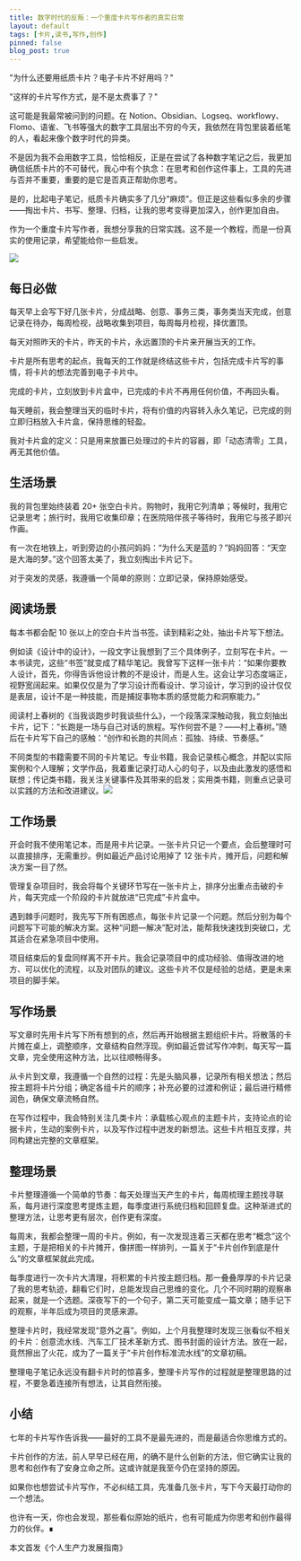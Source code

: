 ```yaml
---
title: 数字时代的反叛：一个重度卡片写作者的真实日常
layout: default
tags: [卡片,读书,写作,创作]
pinned: false
blog_post: true
---
```


"为什么还要用纸质卡片？电子卡片不好用吗？"



"这样的卡片写作方式，是不是太费事了？"



这可能是我最常被问到的问题。在 Notion、Obsidian、Logseq、workflowy、Flomo、语雀、飞书等强大的数字工具层出不穷的今天，我依然在背包里装着纸笔的人，看起来像个数字时代的异类。



不是因为我不会用数字工具，恰恰相反，正是在尝试了各种数字笔记之后，我更加确信纸质卡片的不可替代，我心中有个执念：在思考和创作这件事上，工具的先进与否并不重要，重要的是它是否真正帮助你思考。



是的，比起电子笔记，纸质卡片确实多了几分"麻烦"。但正是这些看似多余的步骤——掏出卡片、书写、整理、归档，让我的思考变得更加深入，创作更加自由。



作为一个重度卡片写作者，我想分享我的日常实践。这不是一个教程，而是一份真实的使用记录，希望能给你一些启发。



![](https://s3.bmp.ovh/imgs/2024/11/27/b3dfc6209020189c.jpg)



## 每日必做


每天早上会写下好几张卡片，分成战略、创意、事务三类，事务类当天完成，创意记录在待办，每周检视，战略收集到项目，每周每月检视，择优置顶。



每天对照昨天的卡片，昨天的卡片，永远置顶的卡片来开展当天的工作。



卡片是所有思考的起点，我每天的工作就是终结这些卡片，包括完成卡片写的事情，将卡片的想法完善到电子卡片中。



完成的卡片，立刻放到卡片盒中，已完成的卡片不再用任何价值，不再回头看。



每天睡前，我会整理当天的临时卡片，将有价值的内容转入永久笔记，已完成的则立即归档放入卡片盒，保持思维的轻盈。



我对卡片盒的定义：只是用来放置已处理过的卡片的容器，即「动态清零」工具，再无其他价值。



## 生活场景


我的背包里始终装着 20+ 张空白卡片。购物时，我用它列清单；等候时，我用它记录思考；旅行时，我用它收集印章；在医院陪伴孩子等待时，我用它与孩子即兴作画。



有一次在地铁上，听到旁边的小孩问妈妈：“为什么天是蓝的？”妈妈回答：“天空是大海的梦。”这个回答太美了，我立刻掏出卡片记下。



对于突发的灵感，我遵循一个简单的原则：立即记录，保持原始感受。



## 阅读场景


每本书都会配 10 张以上的空白卡片当书签。读到精彩之处，抽出卡片写下想法。



例如读《设计中的设计》，一段文字让我想到了三个具体例子，立刻写在卡片。一本书读完，这些“书签”就变成了精华笔记。我曾写下这样一张卡片：“如果你要教人设计，首先，你得告诉他设计教的不是设计，而是人生。这会让学习态度端正，视野宽阔起来。如果仅仅是为了学习设计而看设计、学习设计，学习到的设计仅仅是表层，设计不是一种技能，而是捕捉事物本质的感觉能力和洞察能力。”



阅读村上春树的《当我谈跑步时我谈些什么》，一个段落深深触动我，我立刻抽出卡片，记下：“长跑是一场与自己对话的旅程。写作何尝不是？——村上春树。”随后在卡片写下自己的感触：“创作和长跑的共同点：孤独、持续、节奏感。”



不同类型的书籍需要不同的卡片笔记。专业书籍，我会记录核心概念，并配以实际案例和个人理解；文学作品，我着重记录打动人心的句子，以及由此激发的感悟和联想；传记类书籍，我关注关键事件及其带来的启发；实用类书籍，则重点记录可以实践的方法和改进建议。![](https://s3.bmp.ovh/imgs/2024/11/27/06ecae27f5ee7819.jpg)



## 工作场景


开会时我不使用笔记本，而是用卡片记录。一张卡片只记一个要点，会后整理时可以直接排序，无需重抄。例如最近产品讨论用掉了 12 张卡片，摊开后，问题和解决方案一目了然。



管理复杂项目时，我会将每个关键环节写在一张卡片上，排序分出重点击破的卡片，每天完成一个阶段的卡片就放进“已完成”卡片盒中。



遇到棘手问题时，我先写下所有困惑点，每张卡片记录一个问题。然后分别为每个问题写下可能的解决方案。这种“问题—解决”配对法，能帮我快速找到突破口，尤其适合在紧急项目中使用。



项目结束后的复盘同样离不开卡片。我会记录项目中的成功经验、值得改进的地方、可以优化的流程，以及对团队的建议。这些卡片不仅是经验的总结，更是未来项目的脚手架。



## 写作场景


写文章时先用卡片写下所有想到的点，然后再开始根据主题组织卡片。将散落的卡片摊在桌上，调整顺序，文章结构自然浮现。例如最近尝试写作冲刺，每天写一篇文章，完全使用这种方法，比以往顺畅得多。



从卡片到文章，我遵循一个自然的过程：先是头脑风暴，记录所有相关想法；然后按主题将卡片分组；确定各组卡片的顺序；补充必要的过渡和例证；最后进行精修润色，确保文章流畅自然。



在写作过程中，我会特别关注几类卡片：承载核心观点的主题卡片，支持论点的论据卡片，生动的案例卡片，以及写作过程中迸发的新想法。这些卡片相互支撑，共同构建出完整的文章框架。



## 整理场景


卡片整理遵循一个简单的节奏：每天处理当天产生的卡片，每周梳理主题找寻联系，每月进行深度思考提炼主题，每季度进行系统归档和回顾复盘。这种渐进式的整理方法，让思考更有层次，创作更有深度。



每周末，我都会整理一周的卡片。例如，有一次发现连着三天都在思考“概念”这个主题，于是把相关的卡片摊开，像拼图一样排列，一篇关于“卡片创作到底是什么”的文章框架就此完成。



每季度进行一次卡片大清理，将积累的卡片按主题归档。那一叠叠厚厚的卡片记录了我的思考轨迹，翻看它们时，总能发现自己思维的变化。几个不同时期的观察串起来，就是一个选题。深夜写下的一个句子，第二天可能变成一篇文章；随手记下的观察，半年后成为项目的灵感来源。



整理卡片时，我经常发现“意外之喜”。例如，上个月我整理时发现三张看似不相关的卡片：创意流水线、汽车工厂技术革新方式、图书封面的设计方法。放在一起，竟然擦出了火花，成为了一篇关于“卡片创作标准流水线”的文章初稿。



整理电子笔记永远没有翻卡片时的惊喜多，整理卡片写作的过程就是整理思路的过程，不要急着连接所有想法，让其自然衔接。



## 小结


七年的卡片写作告诉我——最好的工具不是最先进的，而是最适合你思维方式的。



卡片创作的方法，前人早早已经在用，的确不是什么创新的方法，但它确实让我的思考和创作有了安身立命之所。这或许就是我至今仍在坚持的原因。



如果你也想尝试卡片写作，不必纠结工具，先准备几张卡片，写下今天最打动你的一个想法。



也许有一天，你也会发现，那些看似原始的纸片，也有可能成为你思考和创作最得力的伙伴。∎



本文首发《个人生产力发展指南》



 

